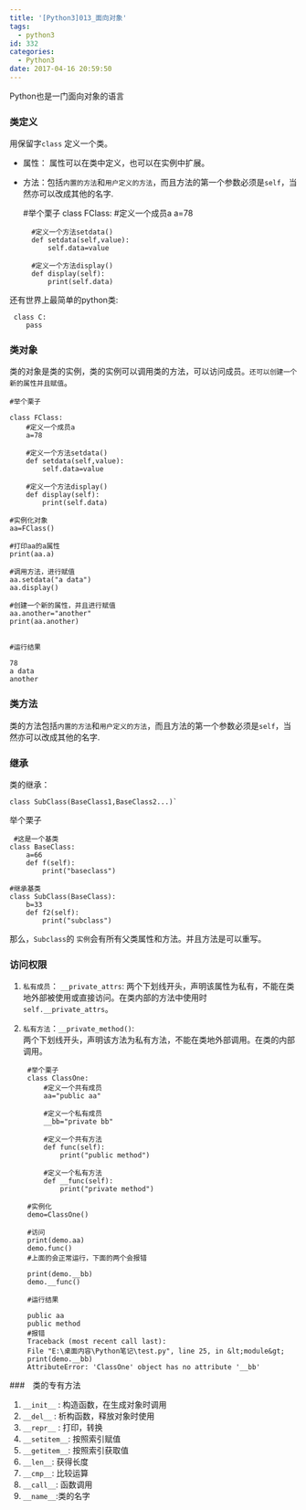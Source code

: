 ```yaml
---
title: '[Python3]013_面向对象'
tags:
  - python3
id: 332
categories:
  - Python3
date: 2017-04-16 20:59:50
---
```


Python也是一门面向对象的语言

### 类定义

用保留字`class` 定义一个类。

- 属性： 属性可以在类中定义，也可以在实例中扩展。
- 方法：包括`内置的方法`和`用户定义的方法`，而且方法的第一个参数必须是`self`，当然亦可以改成其他的名字.


	#举个栗子
    class FClass:
        #定义一个成员a
        a=78

        #定义一个方法setdata()
        def setdata(self,value):
            self.data=value

        #定义一个方法display()
        def display(self):
            print(self.data)
     
还有世界上最简单的python类:

     class C:
        pass
     

### 类对象

类的对象是类的实例，类的实例可以调用类的方法，可以访问成员。`还可以创建一个新的属性并且赋值`。

    #举个栗子

    class FClass:
        #定义一个成员a
        a=78

        #定义一个方法setdata()
        def setdata(self,value):
            self.data=value

        #定义一个方法display()
        def display(self):
            print(self.data)

    #实例化对象
    aa=FClass()

    #打印aa的a属性
    print(aa.a)

    #调用方法，进行赋值
    aa.setdata("a data")
    aa.display()

    #创建一个新的属性，并且进行赋值
    aa.another="another"
    print(aa.another)
     

    #运行结果

    78
    a data
    another
     

### 类方法

类的方法包括`内置的方法`和`用户定义的方法`，而且方法的第一个参数必须是`self`，当然亦可以改成其他的名字.

### 继承

类的继承：

    class SubClass(BaseClass1,BaseClass2...)`

举个栗子

     #这是一个基类
    class BaseClass:
        a=66
        def f(self):
            print("baseclass")

    #继承基类
    class SubClass(BaseClass):
        b=33
        def f2(self):
            print("subclass")
     

那么，`Subclass`的 `实例`会有所有父类属性和方法。并且方法是可以重写。

### 访问权限

1. `私有成员`： `__private_attrs`: 
	两个下划线开头，声明该属性为私有，不能在类地外部被使用或直接访问。在类内部的方法中使用时 `self.__private_attrs`。

2. `私有方法`：`__private_method()`:  
	两个下划线开头，声明该方法为私有方法，不能在类地外部调用。在类的内部调用。
	
	    #举个栗子
	    class ClassOne:
	        #定义一个共有成员
	        aa="public aa"
	
	        #定义一个私有成员
	        __bb="private bb"
	
	        #定义一个共有方法
	        def func(self):
	            print("public method")
	
	        #定义一个私有方法
	        def __func(self):
	            print("private method")
	
	    #实例化
	    demo=ClassOne()
	
	    #访问
	    print(demo.aa)
	    demo.func()
	    #上面的会正常运行，下面的两个会报错
	
	    print(demo.__bb)
	    demo.__func()

	    #运行结果
	
	    public aa
	    public method
	    #报错
	    Traceback (most recent call last):
	    File "E:\桌面内容\Python笔记\test.py", line 25, in &lt;module&gt;
	    print(demo.__bb)
	    AttributeError: 'ClassOne' object has no attribute '__bb'


###　类的专有方法

1.  `__init__` : 构造函数，在生成对象时调用
2.  `__del__` : 析构函数，释放对象时使用
3.  `__repr__` : 打印，转换
4.  `__setitem__`: 按照索引赋值
5.  `__getitem__`: 按照索引获取值
6.  `__len__`: 获得长度
7.  `__cmp__`: 比较运算
8.  `__call__`: 函数调用
9.  `__name__`:类的名字